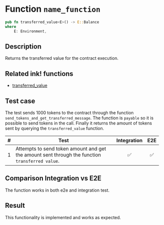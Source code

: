 # Function `name_function`

```rust
pub fn transferred_value<E>() -> E::Balance
where
    E: Environment,
```

## Description

Returns the transferred value for the contract execution.

## Related ink! functions

- [transferred_value](https://paritytech.github.io/ink/ink_env/fn.transferred_value.html)

## Test case

The test sends 1000 tokens to the contract through the function `send_tokens_and_get_transferred_message`. The function is `payable` so it is possible to send tokens in the call. Finally it returns the amount of tokens sent by querying the `transferred_value` function.

| \#  | Test            | Integration | E2E |
| --- | --------------- | :---------: | :-: |
| 1   | Attempts to send token amount and get the amount sent through the function `transferred value`. |     ✅      | ✅  |

## Comparison Integration vs E2E

The function works in both e2e and integration test.

## Result

This functionality is implemented and works as expected.

